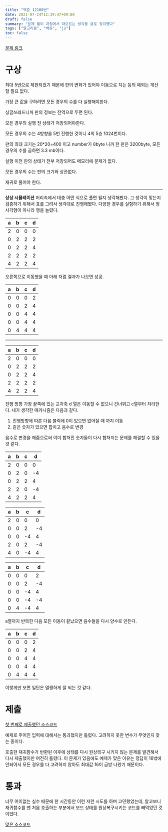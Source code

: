 ```yaml
---
title: "백준 12100번"
date: 2021-07-24T12:39:47+09:00
draft: false
summary: "문제 풀이 과정에서 떠오르는 생각을 글로 정리했다"
tags: ["알고리즘", "백준", "js"]
toc: false
---
```


[문제 링크](https://www.acmicpc.net/problem/12100)

# 구상

최대 5번으로 제한되었기 때문에 판의 변화가 있어야 이동으로 치는 등의 예외는 계산 할 필요 없다.

가장 큰 값을 구하려면 모든 경우의 수를 다 실행해야한다.

싱글쓰레드니까 판의 정보는 전역으로 두면 된다.

모든 경우의 실행 전 상태가 저장되어야한다.

모든 경우의 수는 4방향을 5번 진행한 것이니 4의 5승 1024번이다.

판의 최대 크기는 20\*20=400 이고 number가 8byte 니까 한 판은 3200byte, 모든 경우의 수를 곱하면 3.3 mb이다.

실행 이전 판의 상태가 전부 저장되어도 메모리에 문제가 없다.

모든 경우의 수는 판의 크기와 상관없다.

재귀로 풀어야 한다.

---

**상상 시뮬레이션**
머리속에서 대충 어떤 식으로 풀면 될지 생각해봤다. 그 생각이 맞는지 검증하기 위해서 표를 그려서 생각대로 진행해봤다. 다양한 경우를 실험하기 위해서 정사각형이 아니라 행을 늘렸다.

| a   | b   | c   | d   |
| --- | --- | --- | --- |
| 2   | 0   | 0   | 0   |
| 0   | 2   | 2   | 2   |
| 0   | 2   | 2   | 4   |
| 2   | 2   | 2   | 2   |
| 4   | 2   | 2   | 4   |

오른쪽으로 이동했을 때 아래 처럼 결과가 나오면 성공.

| a   | b   | c   | d   |
| --- | --- | --- | --- |
| 0   | 0   | 0   | 2   |
| 0   | 0   | 2   | 4   |
| 0   | 0   | 4   | 4   |
| 0   | 0   | 4   | 4   |
| 0   | 4   | 4   | 4   |

---

| a   | b   | c   | d   |
| --- | --- | --- | --- |
| 2   | 0   | 0   | 0   |
| 0   | 2   | 2   | 2   |
| 0   | 2   | 2   | 4   |
| 2   | 2   | 2   | 2   |
| 4   | 2   | 2   | 4   |

진행 방향 가장 끝쪽에 있는 교차축 d 열은 이동할 수 없으니 건너뛰고 c열부터 처리한다. 내가 생각한 매커니즘은 다음과 같다.

1. 진행방향에 따른 다음 블럭에 0이 있으면 없어질 때 까지 이동
2. 같은 숫자가 있으면 합치고 음수로 변경

음수로 변경을 해줌으로써 이미 합쳐진 숫자들이 다시 합쳐지는 문제를 해결할 수 있을 것 같다.

| a   | b   | c   | d   |
| --- | --- | --- | --- |
| 2   | 0   | 0   | 0   |
| 0   | 2   | 0   | -4  |
| 0   | 2   | 2   | 4   |
| 2   | 2   | 0   | -4  |
| 4   | 2   | 2   | 4   |

| a   | b   | c   | d   |
| --- | --- | --- | --- |
| 2   | 0   | 0   | 0   |
| 0   | 0   | 2   | -4  |
| 0   | 0   | -4  | 4   |
| 2   | 0   | 2   | -4  |
| 4   | 0   | -4  | 4   |

| a   | b   | c   | d   |
| --- | --- | --- | --- |
| 0   | 0   | 0   | 2   |
| 0   | 0   | 2   | -4  |
| 0   | 0   | -4  | 4   |
| 0   | 0   | -4  | -4  |
| 0   | 4   | -4  | 4   |

a열까지 반복한 다음 모든 이동이 끝났으면 음수들을 다시 양수로 만든다.

| a   | b   | c   | d   |
| --- | --- | --- | --- |
| 0   | 0   | 0   | 2   |
| 0   | 0   | 2   | 4   |
| 0   | 0   | 4   | 4   |
| 0   | 0   | 4   | 4   |
| 0   | 4   | 4   | 4   |

이렇게반 보면 일단은 멀쩡하게 잘 되는 것 같다.

# 제출

[첫 번째로 제출했던 소스코드](https://github.com/wirekang/baekjoon/blob/09c13bfe7a09153a2b8e01c2cd4569273dc3e442/12100/js.js)

예제로 주어진 입력에 대해서는 통과했지만 틀렸다. 고려하지 못한 변수가 무엇인지 찾는 중이다.

호출한 재귀함수가 반환된 이후에 상태를 다시 원상복구 시키지 않는 문제를 발견해서 다시 제출했지만 여전히 틀렸다. 이 문제가 있음에도 예제가 맞은 이유는 정답이 16밖에 안되어서 모든 경우를 다 고려하지 않아도 최대값 16이 금방 나왔기 때문이다.

# 통과

너무 어이없는 실수 때문에 한 시간동안 이런 저런 시도를 하며 고민했었는데, 알고보니 재귀함수를 맨 처음 호출하는 부분에서 보드 상태를 원상복구시키는 코드를 빼먹었던 것이었다.

[맞은 소스코드](https://github.com/wirekang/baekjoon/blob/1695975962991860fe6721511371f34ee0f0c221/12100/js.js)
